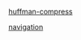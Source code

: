 [huffman-compress](https://github.com/voyage-li/huffman-compress)

[navigation](https://github.com/voyage-li/navigation)
